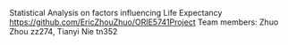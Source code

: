 
Statistical Analysis on factors influencing Life Expectancy 
https://github.com/EricZhouZhuo/ORIE5741Project
Team members: Zhuo Zhou zz274, Tianyi Nie tn352
